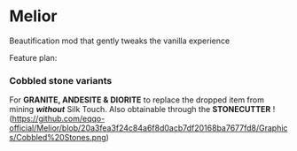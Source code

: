 # Melior
Beautification mod that gently tweaks the vanilla experience

Feature plan:

### Cobbled stone variants
For **GRANITE, ANDESITE & DIORITE** to replace the dropped item from mining ***without*** Silk Touch.
Also obtainable through the **STONECUTTER**
!(https://github.com/eqqo-official/Melior/blob/20a3fea3f24c84a6f8d0acb7df20168ba7677fd8/Graphics/Cobbled%20Stones.png)
